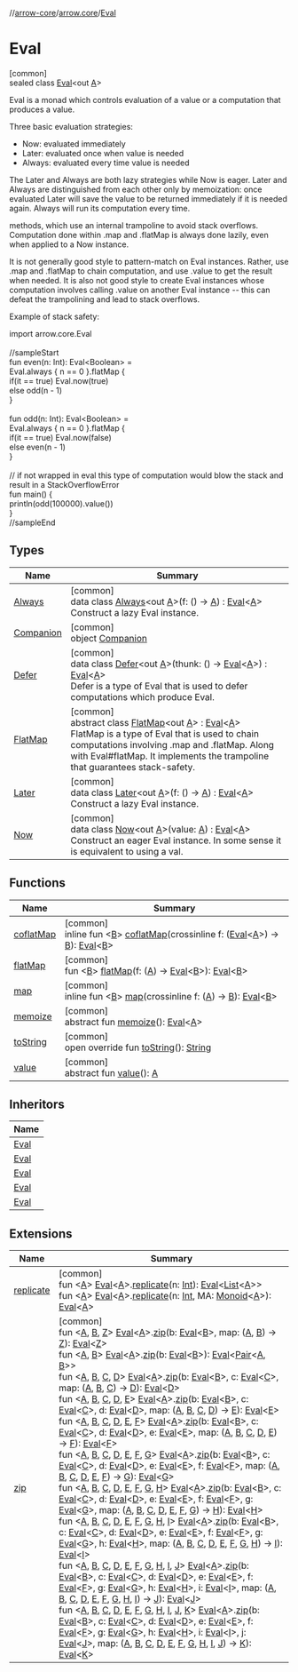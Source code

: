 //[arrow-core](../../../index.md)/[arrow.core](../index.md)/[Eval](index.md)

# Eval

[common]\
sealed class [Eval](index.md)&lt;out [A](index.md)&gt;

Eval is a monad which controls evaluation of a value or a computation that produces a value.

Three basic evaluation strategies:

<ul><li>Now:    evaluated immediately</li><li>Later:  evaluated once when value is needed</li><li>Always: evaluated every time value is needed</li></ul>

The Later and Always are both lazy strategies while Now is eager. Later and Always are distinguished from each other only by memoization: once evaluated Later will save the value to be returned immediately if it is needed again. Always will run its computation every time.

methods, which use an internal trampoline to avoid stack overflows. Computation done within .map and .flatMap is always done lazily, even when applied to a Now instance.

It is not generally good style to pattern-match on Eval instances. Rather, use .map and .flatMap to chain computation, and use .value to get the result when needed. It is also not good style to create Eval instances whose computation involves calling .value on another Eval instance -- this can defeat the trampolining and lead to stack overflows.

Example of stack safety:

import arrow.core.Eval\
\
//sampleStart\
fun even(n: Int): Eval&lt;Boolean&gt; =\
  Eval.always { n == 0 }.flatMap {\
    if(it == true) Eval.now(true)\
    else odd(n - 1)\
  }\
\
fun odd(n: Int): Eval&lt;Boolean&gt; =\
  Eval.always { n == 0 }.flatMap {\
    if(it == true) Eval.now(false)\
    else even(n - 1)\
  }\
\
// if not wrapped in eval this type of computation would blow the stack and result in a StackOverflowError\
fun main() {\
  println(odd(100000).value())\
}\
//sampleEnd<!--- KNIT example-eval-01.kt -->

## Types

| Name | Summary |
|---|---|
| [Always](-always/index.md) | [common]<br>data class [Always](-always/index.md)&lt;out [A](-always/index.md)&gt;(f: () -&gt; [A](-always/index.md)) : [Eval](index.md)&lt;[A](-always/index.md)&gt; <br>Construct a lazy Eval<A> instance. |
| [Companion](-companion/index.md) | [common]<br>object [Companion](-companion/index.md) |
| [Defer](-defer/index.md) | [common]<br>data class [Defer](-defer/index.md)&lt;out [A](-defer/index.md)&gt;(thunk: () -&gt; [Eval](index.md)&lt;[A](-defer/index.md)&gt;) : [Eval](index.md)&lt;[A](-defer/index.md)&gt; <br>Defer is a type of Eval<A> that is used to defer computations which produce Eval<A>. |
| [FlatMap](-flat-map/index.md) | [common]<br>abstract class [FlatMap](-flat-map/index.md)&lt;out [A](-flat-map/index.md)&gt; : [Eval](index.md)&lt;[A](-flat-map/index.md)&gt; <br>FlatMap is a type of Eval<A> that is used to chain computations involving .map and .flatMap. Along with Eval#flatMap. It implements the trampoline that guarantees stack-safety. |
| [Later](-later/index.md) | [common]<br>data class [Later](-later/index.md)&lt;out [A](-later/index.md)&gt;(f: () -&gt; [A](-later/index.md)) : [Eval](index.md)&lt;[A](-later/index.md)&gt; <br>Construct a lazy Eval<A> instance. |
| [Now](-now/index.md) | [common]<br>data class [Now](-now/index.md)&lt;out [A](-now/index.md)&gt;(value: [A](-now/index.md)) : [Eval](index.md)&lt;[A](-now/index.md)&gt; <br>Construct an eager Eval<A> instance. In some sense it is equivalent to using a val. |

## Functions

| Name | Summary |
|---|---|
| [coflatMap](coflat-map.md) | [common]<br>inline fun &lt;[B](coflat-map.md)&gt; [coflatMap](coflat-map.md)(crossinline f: ([Eval](index.md)&lt;[A](index.md)&gt;) -&gt; [B](coflat-map.md)): [Eval](index.md)&lt;[B](coflat-map.md)&gt; |
| [flatMap](flat-map.md) | [common]<br>fun &lt;[B](flat-map.md)&gt; [flatMap](flat-map.md)(f: ([A](index.md)) -&gt; [Eval](index.md)&lt;[B](flat-map.md)&gt;): [Eval](index.md)&lt;[B](flat-map.md)&gt; |
| [map](map.md) | [common]<br>inline fun &lt;[B](map.md)&gt; [map](map.md)(crossinline f: ([A](index.md)) -&gt; [B](map.md)): [Eval](index.md)&lt;[B](map.md)&gt; |
| [memoize](memoize.md) | [common]<br>abstract fun [memoize](memoize.md)(): [Eval](index.md)&lt;[A](index.md)&gt; |
| [toString](to-string.md) | [common]<br>open override fun [toString](to-string.md)(): [String](https://kotlinlang.org/api/latest/jvm/stdlib/kotlin/-string/index.html) |
| [value](value.md) | [common]<br>abstract fun [value](value.md)(): [A](index.md) |

## Inheritors

| Name |
|---|
| [Eval](-now/index.md) |
| [Eval](-later/index.md) |
| [Eval](-always/index.md) |
| [Eval](-defer/index.md) |
| [Eval](-flat-map/index.md) |

## Extensions

| Name | Summary |
|---|---|
| [replicate](../replicate.md) | [common]<br>fun &lt;[A](../replicate.md)&gt; [Eval](index.md)&lt;[A](../replicate.md)&gt;.[replicate](../replicate.md)(n: [Int](https://kotlinlang.org/api/latest/jvm/stdlib/kotlin/-int/index.html)): [Eval](index.md)&lt;[List](https://kotlinlang.org/api/latest/jvm/stdlib/kotlin.collections/-list/index.html)&lt;[A](../replicate.md)&gt;&gt;<br>fun &lt;[A](../replicate.md)&gt; [Eval](index.md)&lt;[A](../replicate.md)&gt;.[replicate](../replicate.md)(n: [Int](https://kotlinlang.org/api/latest/jvm/stdlib/kotlin/-int/index.html), MA: [Monoid](../../arrow.typeclasses/-monoid/index.md)&lt;[A](../replicate.md)&gt;): [Eval](index.md)&lt;[A](../replicate.md)&gt; |
| [zip](../zip.md) | [common]<br>fun &lt;[A](../zip.md), [B](../zip.md), [Z](../zip.md)&gt; [Eval](index.md)&lt;[A](../zip.md)&gt;.[zip](../zip.md)(b: [Eval](index.md)&lt;[B](../zip.md)&gt;, map: ([A](../zip.md), [B](../zip.md)) -&gt; [Z](../zip.md)): [Eval](index.md)&lt;[Z](../zip.md)&gt;<br>fun &lt;[A](../zip.md), [B](../zip.md)&gt; [Eval](index.md)&lt;[A](../zip.md)&gt;.[zip](../zip.md)(b: [Eval](index.md)&lt;[B](../zip.md)&gt;): [Eval](index.md)&lt;[Pair](https://kotlinlang.org/api/latest/jvm/stdlib/kotlin/-pair/index.html)&lt;[A](../zip.md), [B](../zip.md)&gt;&gt;<br>fun &lt;[A](../zip.md), [B](../zip.md), [C](../zip.md), [D](../zip.md)&gt; [Eval](index.md)&lt;[A](../zip.md)&gt;.[zip](../zip.md)(b: [Eval](index.md)&lt;[B](../zip.md)&gt;, c: [Eval](index.md)&lt;[C](../zip.md)&gt;, map: ([A](../zip.md), [B](../zip.md), [C](../zip.md)) -&gt; [D](../zip.md)): [Eval](index.md)&lt;[D](../zip.md)&gt;<br>fun &lt;[A](../zip.md), [B](../zip.md), [C](../zip.md), [D](../zip.md), [E](../zip.md)&gt; [Eval](index.md)&lt;[A](../zip.md)&gt;.[zip](../zip.md)(b: [Eval](index.md)&lt;[B](../zip.md)&gt;, c: [Eval](index.md)&lt;[C](../zip.md)&gt;, d: [Eval](index.md)&lt;[D](../zip.md)&gt;, map: ([A](../zip.md), [B](../zip.md), [C](../zip.md), [D](../zip.md)) -&gt; [E](../zip.md)): [Eval](index.md)&lt;[E](../zip.md)&gt;<br>fun &lt;[A](../zip.md), [B](../zip.md), [C](../zip.md), [D](../zip.md), [E](../zip.md), [F](../zip.md)&gt; [Eval](index.md)&lt;[A](../zip.md)&gt;.[zip](../zip.md)(b: [Eval](index.md)&lt;[B](../zip.md)&gt;, c: [Eval](index.md)&lt;[C](../zip.md)&gt;, d: [Eval](index.md)&lt;[D](../zip.md)&gt;, e: [Eval](index.md)&lt;[E](../zip.md)&gt;, map: ([A](../zip.md), [B](../zip.md), [C](../zip.md), [D](../zip.md), [E](../zip.md)) -&gt; [F](../zip.md)): [Eval](index.md)&lt;[F](../zip.md)&gt;<br>fun &lt;[A](../zip.md), [B](../zip.md), [C](../zip.md), [D](../zip.md), [E](../zip.md), [F](../zip.md), [G](../zip.md)&gt; [Eval](index.md)&lt;[A](../zip.md)&gt;.[zip](../zip.md)(b: [Eval](index.md)&lt;[B](../zip.md)&gt;, c: [Eval](index.md)&lt;[C](../zip.md)&gt;, d: [Eval](index.md)&lt;[D](../zip.md)&gt;, e: [Eval](index.md)&lt;[E](../zip.md)&gt;, f: [Eval](index.md)&lt;[F](../zip.md)&gt;, map: ([A](../zip.md), [B](../zip.md), [C](../zip.md), [D](../zip.md), [E](../zip.md), [F](../zip.md)) -&gt; [G](../zip.md)): [Eval](index.md)&lt;[G](../zip.md)&gt;<br>fun &lt;[A](../zip.md), [B](../zip.md), [C](../zip.md), [D](../zip.md), [E](../zip.md), [F](../zip.md), [G](../zip.md), [H](../zip.md)&gt; [Eval](index.md)&lt;[A](../zip.md)&gt;.[zip](../zip.md)(b: [Eval](index.md)&lt;[B](../zip.md)&gt;, c: [Eval](index.md)&lt;[C](../zip.md)&gt;, d: [Eval](index.md)&lt;[D](../zip.md)&gt;, e: [Eval](index.md)&lt;[E](../zip.md)&gt;, f: [Eval](index.md)&lt;[F](../zip.md)&gt;, g: [Eval](index.md)&lt;[G](../zip.md)&gt;, map: ([A](../zip.md), [B](../zip.md), [C](../zip.md), [D](../zip.md), [E](../zip.md), [F](../zip.md), [G](../zip.md)) -&gt; [H](../zip.md)): [Eval](index.md)&lt;[H](../zip.md)&gt;<br>fun &lt;[A](../zip.md), [B](../zip.md), [C](../zip.md), [D](../zip.md), [E](../zip.md), [F](../zip.md), [G](../zip.md), [H](../zip.md), [I](../zip.md)&gt; [Eval](index.md)&lt;[A](../zip.md)&gt;.[zip](../zip.md)(b: [Eval](index.md)&lt;[B](../zip.md)&gt;, c: [Eval](index.md)&lt;[C](../zip.md)&gt;, d: [Eval](index.md)&lt;[D](../zip.md)&gt;, e: [Eval](index.md)&lt;[E](../zip.md)&gt;, f: [Eval](index.md)&lt;[F](../zip.md)&gt;, g: [Eval](index.md)&lt;[G](../zip.md)&gt;, h: [Eval](index.md)&lt;[H](../zip.md)&gt;, map: ([A](../zip.md), [B](../zip.md), [C](../zip.md), [D](../zip.md), [E](../zip.md), [F](../zip.md), [G](../zip.md), [H](../zip.md)) -&gt; [I](../zip.md)): [Eval](index.md)&lt;[I](../zip.md)&gt;<br>fun &lt;[A](../zip.md), [B](../zip.md), [C](../zip.md), [D](../zip.md), [E](../zip.md), [F](../zip.md), [G](../zip.md), [H](../zip.md), [I](../zip.md), [J](../zip.md)&gt; [Eval](index.md)&lt;[A](../zip.md)&gt;.[zip](../zip.md)(b: [Eval](index.md)&lt;[B](../zip.md)&gt;, c: [Eval](index.md)&lt;[C](../zip.md)&gt;, d: [Eval](index.md)&lt;[D](../zip.md)&gt;, e: [Eval](index.md)&lt;[E](../zip.md)&gt;, f: [Eval](index.md)&lt;[F](../zip.md)&gt;, g: [Eval](index.md)&lt;[G](../zip.md)&gt;, h: [Eval](index.md)&lt;[H](../zip.md)&gt;, i: [Eval](index.md)&lt;[I](../zip.md)&gt;, map: ([A](../zip.md), [B](../zip.md), [C](../zip.md), [D](../zip.md), [E](../zip.md), [F](../zip.md), [G](../zip.md), [H](../zip.md), [I](../zip.md)) -&gt; [J](../zip.md)): [Eval](index.md)&lt;[J](../zip.md)&gt;<br>fun &lt;[A](../zip.md), [B](../zip.md), [C](../zip.md), [D](../zip.md), [E](../zip.md), [F](../zip.md), [G](../zip.md), [H](../zip.md), [I](../zip.md), [J](../zip.md), [K](../zip.md)&gt; [Eval](index.md)&lt;[A](../zip.md)&gt;.[zip](../zip.md)(b: [Eval](index.md)&lt;[B](../zip.md)&gt;, c: [Eval](index.md)&lt;[C](../zip.md)&gt;, d: [Eval](index.md)&lt;[D](../zip.md)&gt;, e: [Eval](index.md)&lt;[E](../zip.md)&gt;, f: [Eval](index.md)&lt;[F](../zip.md)&gt;, g: [Eval](index.md)&lt;[G](../zip.md)&gt;, h: [Eval](index.md)&lt;[H](../zip.md)&gt;, i: [Eval](index.md)&lt;[I](../zip.md)&gt;, j: [Eval](index.md)&lt;[J](../zip.md)&gt;, map: ([A](../zip.md), [B](../zip.md), [C](../zip.md), [D](../zip.md), [E](../zip.md), [F](../zip.md), [G](../zip.md), [H](../zip.md), [I](../zip.md), [J](../zip.md)) -&gt; [K](../zip.md)): [Eval](index.md)&lt;[K](../zip.md)&gt; |
